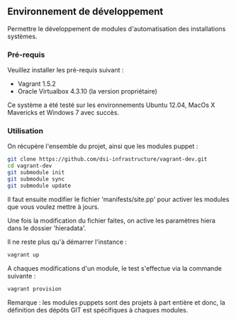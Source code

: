 
## Environnement de développement

Permettre le développement de modules d'automatisation des installations systèmes.

### Pré-requis

Veuillez installer les pré-requis suivant :

* Vagrant 1.5.2
* Oracle Virtualbox 4.3.10 (la version propriétaire)

Ce système a été testé sur les environnements Ubuntu 12.04, MacOs X Mavericks et Windows 7 avec succès.

### Utilisation

On récupère l'ensemble du projet, ainsi que les modules puppet :

```bash
git clone https://github.com/dsi-infrastructure/vagrant-dev.git
cd vagrant-dev
git submodule init
git submodule sync
git submodule update
```

Il faut ensuite modifier le fichier 'manifests/site.pp' pour activer les modules que vous voulez mettre à jours.

Une fois la modification du fichier faites, on active les paramètres hiera dans le dossier 'hieradata'.

Il ne reste plus qu'à démarrer l'instance :

```bash
vagrant up
```

A chaques modifications d'un module, le test s'effectue via la commande suivante :

```bash
vagrant provision
```

Remarque : les modules puppets sont des projets à part entière et donc, la définition des dépôts GIT est spécifiques à chaques modules.



